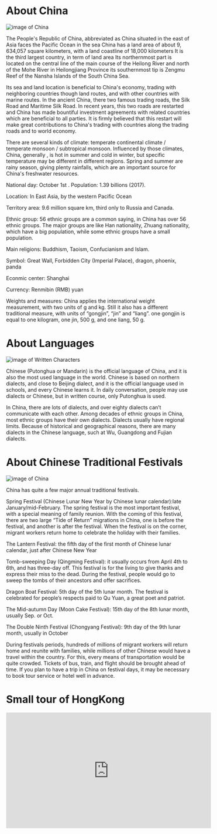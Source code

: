 
<h1>About China</h1>

<img  src="https://upload.wikimedia.org/wikipedia/commons/5/55/China_linguistic_map.jpg" alt="image of China" >

<p>

The People's Republic of China, abbreviated as China
situated in the east of Asia faces the Pacific Ocean in the sea
 China has a land area of about 9, 634,057 square kilometers, with a land coastline of 18,000 kilometers
 It is the third largest country, in term of land area
 Its northernmost part is located on the central line of the main course of the Heilong River and north of the Mohe River in Heilongjiang Province
 its southernmost tip is Zengmu Reef of the Nansha Islands of the South China Sea. 
 
Its sea and land location is beneficial to China's economy, trading with neighboring countries though land routes, and with other countries with marine routes. 
In the ancient China, there two famous trading roads, the Silk Road and Maritime Silk Road. In recent years, this two roads are restarted and China has made bountiful investment agreements with related countries which are beneficial to all parties. It is firmly believed that this restart will make great contributions to China's trading with countries along the trading roads and to world economy.
 
</p>

<p>
 
There are several kinds of climate: temperate continental climate / temperate monsoon /  subtropical monsoon. 
Influenced by those climates, China, generally , is hot in summer and cold in winter, but specific temperature may be different in different regions.
Spring and summer are rainy season, giving plenty rainfalls, which are an important source for China's freshwater resources.

</P>

<P>
National day: October 1st .  
Population: 1.39 billions (2017). 

Location: In East Asia, by the western Pacific Ocean

Territory area: 9.6 million square km, third only to Russia and Canada.

Ethnic group: 56 ethnic groups are a common saying, in China has over 56 ethnic groups. The major groups are like Han nationality, Zhuang nationality, which have a big population, while some ethnic groups have a small population.

Main religions: Buddhism, Taoism, Confucianism and Islam.
 
Symbol: Great Wall, Forbidden City (Imperial Palace), dragon, phoenix, panda

Econmic center: Shanghai

Currency: Renmibin (RMB) yuan
 
Weights and measures: China applies the international weight measurement, with two units of g and kg. Still it also has a different traditional measure, with units of “gongjin”, “jin” and “liang”. one gongjin is equal to one  kilogram,  one jin, 500 g, and one liang, 50 g.
</p>

<h1>About Languages</h1>

<img  src="https://cdntct.com/tct/pic/china-guide/calligraphy-and-painting/calligraphy-01.jpg" alt="image of Written Characters " >

<p>
  
Chinese (Putonghua or Mandarin) is the official language of China, and it is also the most used language in the world. Chinese is based on northern dialects, and close to Beijing dialect, and it is the official language used in schools, and every Chinese learns it. In daily conversation, people may use dialects or Chinese, but in written course, only Putonghua is used.
 

In China, there are lots of dialects, and over eighty dialects can’t communicate with each other. Among decades of ethnic groups in China, most ethnic groups have their own dialects. Dialects usually have regional limits. Because of historical and geographical reasons, there are many dialects in the Chinese language, such at Wu, Guangdong and Fujian dialects.
</p>


<h1>About Chinese Traditional Festivals </h1>

<img  src="https://www.eastwestbank.com/ReachFurther/NewsArticleStore/71/Must-Knows%20for%20Doing%20Business%20During%20Chinese%20New%20Year%20Full.jpg" alt="image of China" >

<p>
  
China has quite a few major annual traditional festivals. 

Spring Festival (Chinese Lunar New Year by Chinese lunar calendar):late January/mid-February. The spring festival is the most important festival, with a special meaning of family reunion. With the coming of this festival, there are two large “Tide of Return” migrations in China, one is before the festival, and another is after the festival. When the festival is on the corner,  migrant workers return home to celebrate the holiday with their families.
</p>
<P>
The Lantern Festival: the fifth day of the first month of Chinese lunar calendar, just after Chinese New Year
</P>
<P>
Tomb-sweeping Day (Qingming Festival):  it usually  occurs from April 4th to 6th, and has three-day off. This festival is for the living to give thanks and express their miss to the dead. During the festival, people would  go to sweep the tombs of their ancestors and offer sacrifices.
</P>
<P>
Dragon Boat Festival: 5th day of the 5th lunar month. The festival is celebrated for people’s respects paid to Qu Yuan, a great poet and patriot.
</P>
<P>
The Mid-autumn Day (Moon Cake Festival): 15th day of the 8th lunar month, usually Sep. or Oct.
</P>
<P>
The Double Ninth Festival (Chongyang Festival): 9th day of the 9th lunar month, usually in October
</P>
<P>
During festivals periods, hundreds of millions of migrant workers will return home and reunite with families, while millions of other Chinese would have a travel within the country. For this, every means of transportation would be quite crowded. Tickets of bus, train, and flight should be brought ahead of time. If you plan to have a trip in China on festival days, it may be necessary to book tour service or hotel well in advance.

</p>

<h1> Small tour of HongKong </h1>

<iframe width="560" height="315" src="https://www.youtube.com/embed/7OpI2stmfSI" frameborder="0" allow="accelerometer; autoplay; encrypted-media; gyroscope; picture-in-picture" allowfullscreen></iframe>


